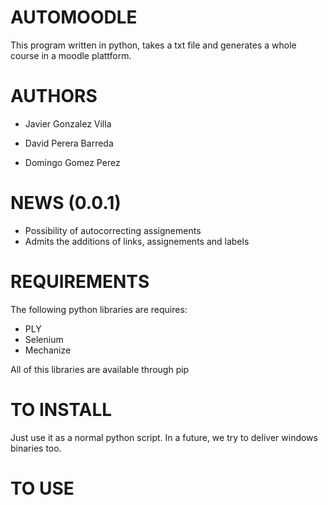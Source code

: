 AUTOMOODLE
======================================
This program written in python, takes a txt file and generates a whole
course in a moodle plattform.


AUTHORS
============
- Javier Gonzalez Villa

- David Perera Barreda

- Domingo Gomez Perez

NEWS (0.0.1)
============
- Possibility of autocorrecting assignements
- Admits the additions of links, assignements and labels


REQUIREMENTS
============
The following python libraries are requires:
- PLY
- Selenium
- Mechanize

All of this libraries are available through pip

TO INSTALL
==========

Just use it as a normal python script. In a future, we try to deliver windows binaries too.

TO USE
==========

